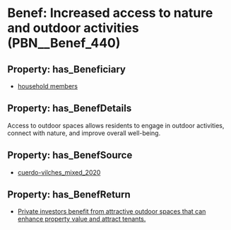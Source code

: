 # Benef: __Increased access to nature and outdoor activities__ (PBN__Benef_440)

## Property: has_Beneficiary

* [household members](../Stakeholder/PBN__Stakeholder_162)

## Property: has_BenefDetails

Access to outdoor spaces allows residents to engage in outdoor activities, connect with nature, and improve overall well-being.

## Property: has_BenefSource

* [cuerdo-vilches_mixed_2020](../Article/PBN__Article_89)

## Property: has_BenefReturn

* [Private investors benefit from attractive outdoor spaces that can enhance property value and attract tenants.](../BenefReturn/PBN__BenefReturn_474)

